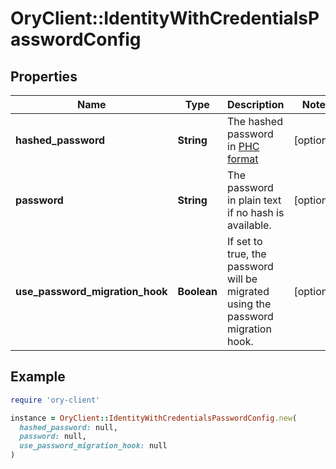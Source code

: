 # OryClient::IdentityWithCredentialsPasswordConfig

## Properties

| Name | Type | Description | Notes |
| ---- | ---- | ----------- | ----- |
| **hashed_password** | **String** | The hashed password in [PHC format](https://www.ory.sh/docs/kratos/manage-identities/import-user-accounts-identities#hashed-passwords) | [optional] |
| **password** | **String** | The password in plain text if no hash is available. | [optional] |
| **use_password_migration_hook** | **Boolean** | If set to true, the password will be migrated using the password migration hook. | [optional] |

## Example

```ruby
require 'ory-client'

instance = OryClient::IdentityWithCredentialsPasswordConfig.new(
  hashed_password: null,
  password: null,
  use_password_migration_hook: null
)
```


